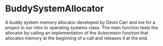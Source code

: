 # BuddySystemAllocator
A buddy system memory allocator developed by Devin Carr and me for a project in our intro to operating systems class. The main function tests the allocator by calling an implementation of the Ackermann function that allocates memory at the beginning of a call and releases it at the end.
